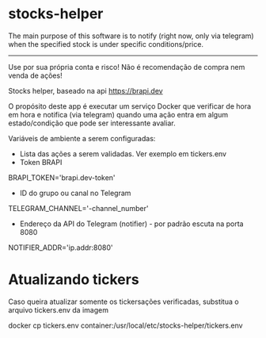 # stocks-helper

The main purpose of this software is to notify (right now, only via telegram) when the specified stock is under specific conditions/price.

---

Use por sua própria conta e risco! Não é recomendação de compra nem venda de ações!

Stocks helper, baseado na api https://brapi.dev


O propósito deste app é executar um serviço Docker que verificar de hora em hora e notifica (via telegram) quando uma ação entra em algum estado/condição que pode ser interessante avaliar.

Variáveis de ambiente a serem configuradas:

- Lista das ações a serem validadas. Ver exemplo em tickers.env
- Token BRAPI

BRAPI_TOKEN='brapi.dev-token'
- ID do grupo ou canal no Telegram

TELEGRAM_CHANNEL='-channel_number'
- Endereço da API do Telegram (notifier) - por padrão escuta na porta 8080

NOTIFIER_ADDR='ip.addr:8080'


# Atualizando tickers

Caso queira atualizar somente os tickersações verificadas, substitua o arquivo tickers.env da imagem

docker cp tickers.env container:/usr/local/etc/stocks-helper/tickers.env

